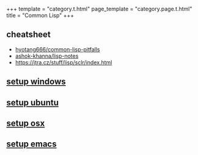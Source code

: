 +++
template = "category.t.html"
page_template = "category.page.t.html"
title = "Common Lisp"
+++

## cheatsheet

- [hyotang666/common-lisp-pitfalls](https://github.com/hyotang666/common-lisp-pitfalls)
- [ashok-khanna/lisp-notes](https://github.com/ashok-khanna/lisp-notes)
- <https://jtra.cz/stuff/lisp/sclr/index.html>

## [setup windows](./setup_windows)
## [setup ubuntu](./setup_ubuntu)
## [setup osx](./setup_osx)
## [setup emacs](./setup_emacs)
